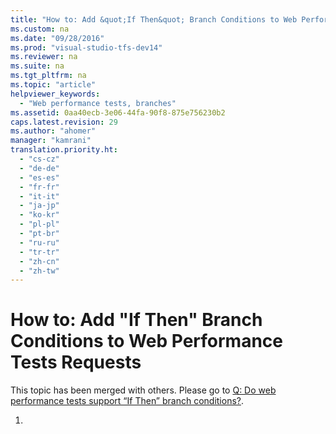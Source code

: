```yaml
---
title: "How to: Add &quot;If Then&quot; Branch Conditions to Web Performance Tests Requests"
ms.custom: na
ms.date: "09/28/2016"
ms.prod: "visual-studio-tfs-dev14"
ms.reviewer: na
ms.suite: na
ms.tgt_pltfrm: na
ms.topic: "article"
helpviewer_keywords: 
  - "Web performance tests, branches"
ms.assetid: 0aa40ecb-3e06-44fa-90f8-875e756230b2
caps.latest.revision: 29
ms.author: "ahomer"
manager: "kamrani"
translation.priority.ht: 
  - "cs-cz"
  - "de-de"
  - "es-es"
  - "fr-fr"
  - "it-it"
  - "ja-jp"
  - "ko-kr"
  - "pl-pl"
  - "pt-br"
  - "ru-ru"
  - "tr-tr"
  - "zh-cn"
  - "zh-tw"
---
```

# How to: Add &quot;If Then&quot; Branch Conditions to Web Performance Tests Requests
This topic has been merged with others. Please go to [Q: Do web performance tests support “If Then” branch conditions?](assetId:///bd0a82fd-cec0-4861-bc09-e1b0b2d258ef#RecordingRunningWebTest_QA_IfThen).  
  
1.